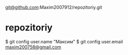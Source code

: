 git@github.com:Maxim2007912/repozitoriy.git
# repozitoriy
$ git config user.name "Максим"
$ git config user.email maxim200758@gmail.com
